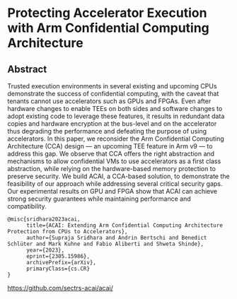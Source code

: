 # Protecting Accelerator Execution with Arm Confidential Computing Architecture

## Abstract 
Trusted execution environments in several existing and upcoming CPUs demonstrate
the success of confidential computing, with the caveat that tenants cannot use
accelerators such as GPUs and FPGAs. Even after hardware changes to enable TEEs
on both sides and software changes to adopt existing code to leverage these
features, it results in redundant data copies and hardware encryption at the
bus-level and on the accelerator thus degrading the performance and defeating
the purpose of using accelerators. In this paper, we reconsider the Arm
Confidential Computing Architecture (CCA) design — an upcoming TEE feature in
Arm v9 — to address this gap. We observe that CCA offers the right abstraction
and mechanisms to allow confidential VMs to use accelerators as a first class
abstraction, while relying on the hardware-based memory protection to preserve
security. We build ACAI, a CCA-based solution, to demonstrate the feasibility of
our approach while addressing several critical security gaps. Our experimental
results on GPU and FPGA show that ACAI can achieve strong security guarantees
while maintaining performance and compatibility.


```
@misc{sridhara2023acai,
      title={ACAI: Extending Arm Confidential Computing Architecture Protection from CPUs to Accelerators}, 
      author={Supraja Sridhara and Andrin Bertschi and Benedict Schlüter and Mark Kuhne and Fabio Aliberti and Shweta Shinde},
      year={2023},
      eprint={2305.15986},
      archivePrefix={arXiv},
      primaryClass={cs.CR}
}
```

https://github.com/sectrs-acai/acai/
